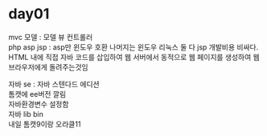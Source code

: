 # day01  
  
  
mvc 모델 : 모델 뷰 컨트롤러  
php asp jsp : asp만 윈도우 호환 나머지는 윈도우 리눅스 둘 다 jsp 개발비용 비싸다. HTML 내에 직접 자바 코드를 삽입하여 웹 서버에서 동적으로 웹 페이지를 생성하여 웹 브라우저에게 돌려주는것임  
  
자바 se : 자바 스텐다드 에디션  
톰캣에 ee버전 깔림  
자바환경변수 설정함  
자바 lib bin  
내일 톰캣9이랑 오라클11  
